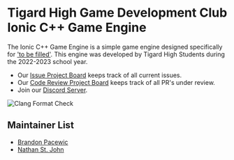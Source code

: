 # Tigard High Game Development Club Ionic C++ Game Engine

The Ionic C++ Game Engine is a simple game engine designed specifically for
['to be filled'](). This engine was developed by Tigard High Students during
the 2022-2023 school year.

- Our [Issue Project Board](https://github.com/TigardHighGDC/Ionic/projects/3) keeps track of all current issues.
- Our [Code Review Project Board](https://github.com/TigardHighGDC/Ionic/projects/1) keeps track of all PR's under review.
- Join our [Discord Server](https://discord.gg/ZvsKGCFUQb).

![Clang Format Check](https://github.com/TigardHighGDC/Ionic/actions/workflows/clang-format-check.yml/badge.svg?event=push)

## Maintainer List

- [Brandon Pacewic](https://github.com/BrandonPacewic)
- [Nathan St. John](https://github.com/Galaxy25)